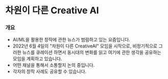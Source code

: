 # 차원이 다른 Creative AI
### 개요
* AI/ML을 활용한 창작에 관한 뉴스가 범람하고 있는 요즘입니다.
* 2022년 6월 4일의 "차원이 다른 CreativeAI" 모임을 시작으로, 비정기적으로 그러한 뉴스를 큐레이션 하면서 동시대의 변화를 읽고 여기에 관한 생각을 공유하는 모임을 계획하고 있습니다.
* 어떤 채널을 통해서 소통할지 논의 중입니다.
* 각자의 창작 사례도 공유할 수 있습니다.
